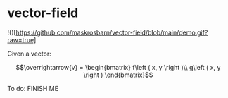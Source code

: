 # vector-field

!()[https://github.com/maskrosbarn/vector-field/blob/main/demo.gif?raw=true]

Given a vector:

$$\overrightarrow{v} = \begin{bmatrix} f\left ( x, y \right )\\
g\left ( x, y \right ) \end{bmatrix}$$

To do: FINISH ME
